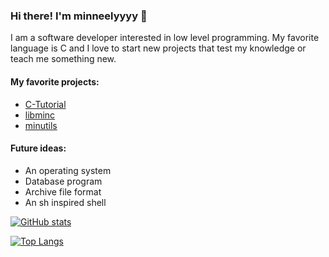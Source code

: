 ### Hi there! I'm minneelyyyy 👋

I am a software developer interested in low level programming. My favorite language is C and I love to start new projects that test my knowledge or teach me something new.

#### My favorite projects:
 - [C-Tutorial](https://github.com/minneelyyyy/C-Tutorial)
 - [libminc](https://github.com/minneelyyyy/libminc)
 - [minutils](https://github.com/minneelyyyy/minutils)

#### Future ideas:
 - An operating system
 - Database program
 - Archive file format
 - An sh inspired shell

[![GitHub stats](https://github-readme-stats.vercel.app/api?username=minneelyyyy)](https://github.com/anuraghazra/github-readme-stats)

[![Top Langs](https://github-readme-stats.vercel.app/api/top-langs/?username=minneelyyyy&layout=compact)](https://github.com/anuraghazra/github-readme-stats)
